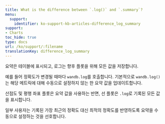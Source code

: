 ```yaml
---
title: What is the difference between `.log()` and `.summary`?
menu:
  support:
    identifier: ko-support-kb-articles-difference_log_summary
support:
- Charts
toc_hide: true
type: docs
url: /ko/support/:filename
translationKey: difference_log_summary
---
```

요약은 테이블에 표시되고, 로그는 향후 플롯을 위해 모든 값을 저장합니다.

예를 들어 정확도가 변경될 때마다 `wandb.log`를 호출합니다. 기본적으로 `wandb.log()`는 해당 메트릭에 대해 수동으로 설정하지 않는 한 요약 값을 업데이트합니다.

산점도 및 평행 좌표 플롯은 요약 값을 사용하는 반면, 선 플롯은 `.log`로 기록된 모든 값을 표시합니다.

일부 사용자는 기록된 가장 최근의 정확도 대신 최적의 정확도를 반영하도록 요약을 수동으로 설정하는 것을 선호합니다.
